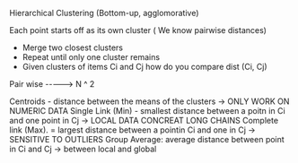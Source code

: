 
Hierarchical Clustering (Bottom-up, agglomorative)

Each point starts off as its own cluster ( We know pairwise distances)
- Merge two closest clusters
- Repeat until only one cluster remains
- Given clusters of items Ci and Cj how do you compare dist (Ci, Cj)




Pair wise -----> N ^ 2


Centroids - distance between the means of the clusters -> ONLY WORK ON NUMERIC DATA
Single Link (Min) - smallest distance between a poitn in Ci and one point in Cj -> LOCAL DATA CONCREAT LONG CHAINS
Complete link (Max). = largest distance between a pointin Ci and one in Cj -> SENSITIVE TO OUTLIERS
Group Average: average distance between point in Ci and Cj -> between local and global